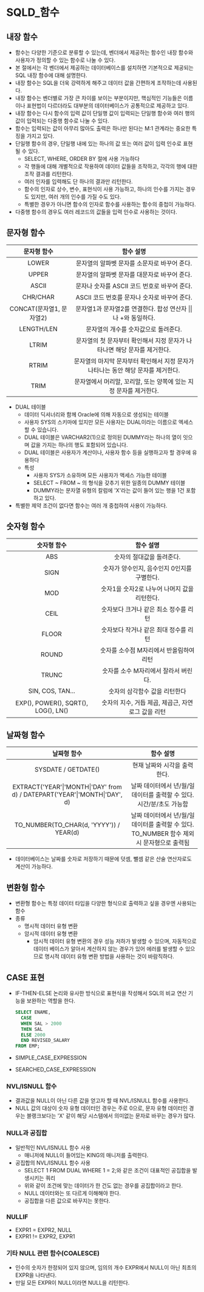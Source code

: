 # SQLD_함수

## 내장 함수

- 함수는 다양한 기준으로 분류할 수 있는데, 벤더에서 제공하는 함수인 내장 함수와 사용자가 정의할 수 있는 함수로 나눌 수 있다.
- 본 절에서는 각 벤더에서 제공하는 데이터베이스를 설치하면 기본적으로 제공되는 SQL 내장 함수에 대해 설명한다.
- 내장 함수는 SQL을 더욱 강력하게 해주고 데이터 값을 간편하게 조작하는데 사용된다.
- 내장 함수는 벤더별로 가장 큰 차이를 보이는 부분이지만, 핵심적인 기능들은 이름이나 표현법이 다르더라도 대부분의 데이터베이스가 공통적으로 제공하고 있다.
- 내장 함수는 다시 함수의 입력 값이 단일행 값이 입력되는 단일행 함수와 여러 행의 값이 입력되는 다중행 함수로 나눌 수 있다.
- 함수는 입력되는 값이 아무리 많아도 출력은 하나만 된다는 M:1 관계라는 중요한 특징을 가지고 있다. 
- 단일행 함수의 경우, 단일행 내에 있는 하나의 값 또는 여러 값이 입력 인수로 표현될 수 있다.
  - SELECT, WHERE, ORDER BY 절에 사용 가능하다
  - 각 행들에 대해 개별적으로 작용하여 데이터 값들을  조작하고, 각각의 행에 대한 조작 결과를 리턴한다.
  - 여러 인자를 입력해도 단 하나의 결과만 리턴한다.
  - 함수의 인자로 상수, 변수, 표현식이 사용 가능하고, 하나의 인수를 가지는 경우도 있지만, 여러 개의 인수를 가질 수도 있다.
  - 특별한 경우가 아니면 함수의 인자로 함수를 사용하는 함수의 중첩이 가능하다.
- 다중행 함수의 경우도 여러 레코드의 값들을 입력 인수로 사용하는 것이다.



## 문자형 함수

|       문자형 함수        |                          함수 설명                           |
| :----------------------: | :----------------------------------------------------------: |
|          LOWER           |         문자열의 알파벳 문자를 소문자로 바꾸어 준다.         |
|          UPPER           |         문자열의 알파벳 문자를 대문자로 바꾸어 준다.         |
|          ASCII           |         문자나 숫자를 ASCII 코드 번호로 바꾸어 준다.         |
|         CHR/CHAR         |         ASCII 코드 번호를 문자나 숫자로 바꾸어 준다.         |
| CONCAT(문자열1, 문자열2) | 문자열1과 문자열2를 연결한다. 합성 연산자 \|\| 나  +와 동일하다. |
|        LENGTH/LEN        |             문자열의 개수를 숫자값으로 돌려준다.             |
|          LTRIM           | 문자열의 첫 문자부터 확인해서 지정 문자가 나타나면 해당 문자를 제거한다. |
|          RTRIM           | 문자열의 마지막 문자부터 확인해서 지정 문자가 나타나는 동안 해당 문자를 제거한다. |
|           TRIM           | 문자열에서 머리말, 꼬리말, 또는 양쪽에 있는 지정 문자를 제거한다. |

- DUAL 테이블
  - 데이터 딕셔너리와 함께 Oracle에 의해 자동으로 생성되는 테이블
  - 사용자 SYS의 스키마에 있지만 모든 사용자는 DUAL이라는 이름으로 엑세스 할 수 있습니다.
  - DUAL 테이블은 VARCHAR2(1)으로 정의된 DUMMY라는 하나의 열이 잇으며 값을 가지는 하나의 행도 포함되어 있습니다.
  - DUAL 테이블은 사용자가 계산이나, 사용자 함수 등을 실행하고자 할 경우에 유용하다
  - 특성
    - 사용자 SYS가 소유하며 모든 사용자가 액세스 가능한 테이블
    - SELECT ~ FROM ~ 의 형식을 갖추기 위한 일종의 DUMMY 테이블
    - DUMMY라는 문자열 유형의 칼럼에 'X'라는 값이 들어 있는 행을 1건 포함하고 있다.
- 특별한 제약 조건이 없다면 함수는 여러 개 중첩하여 사용이 가능하다.



## 숫자형 함수

|             숫자형 함수             |                      함수 설명                      |
| :---------------------------------: | :-------------------------------------------------: |
|                 ABS                 |              숫자의 절대값을 돌려준다.              |
|                SIGN                 |     숫자가 양수인지, 음수인지 0인지를 구별한다.     |
|                 MOD                 |    숫자1을 숫자2로 나누어 나머지 값을 리턴한다.     |
|                CEIL                 |        숫자보다 크거나 같은 최소 정수를 리턴        |
|                FLOOR                |        숫자보다 작거나 같은 최대 정수를 리턴        |
|                ROUND                |       숫자를 소수점 M자리에서 반올림하여 리턴       |
|                TRUNC                |        숫자를 소수 M자리에서 잘라서 버린다.         |
|          SIN, COS, TAN...           |            숫자의 삼각함수 값을 리턴한다            |
| EXP(), POWER(), SQRT(), LOG(), LN() | 숫자의 지수, 거듭 제곱, 제곱근, 자연 로그 값을 리턴 |



## 날짜형 함수

|                         날짜형 함수                          |                          함수 설명                           |
| :----------------------------------------------------------: | :----------------------------------------------------------: |
|                     SYSDATE / GETDATE()                      |                 현재 날짜와 시각을 출력한다.                 |
| EXTRACT('YEAR'\|'MONTH\|'DAY' from d) / DATEPART('YEAR'\|'MONTH\|'DAY', d) | 날짜 데이터에서 년/월/일 데이터를 출력할 수 있다. 시간/분/초도 가능함 |
|           TO_NUMBER(TO_CHAR(d, 'YYYY')) / YEAR(d)            | 날짜 데이터에서 년/월/일 데이터를 출력할 수 있다. TO_NUMBER 함수 제외시 문자형으로 출력됨 |

- 데이터베이스는 날짜를 숫자로 저장하기 때문에 덧셈, 뺄셈 같은 산술 연산자로도 계산이 가능하다.



## 변환형 함수

- 변환형 함수는 특정 데이터 타입을 다양한 형식으로 출력하고 싶을 경우엔 사용되는 함수
- 종류
  - 명시적 데이터 유형 변환
  - 암시적 데이터 유형 변환
    - 암시적 데이터 유형 변환의 경우 성능 저하가 발생할 수 있으며, 자동적으로 데이터 베이스가 알아서 계산하지 않는 경우가 있어 에러를 발생할 수 있으므로 명시적 데이터 유형 변환 방법을 사용하는 것이 바람직하다.



## CASE 표현

- IF-THEN-ELSE 논리와 유사한 방식으로 표현식을 작성해서 SQL의 비교 연산 기능을 보완하는 역할을 한다.

  ```sql
  SELECT ENAME,
  	CASE
  	WHEN SAL > 2000
  	THEN SAL
  	ELSE 2000
  	END REVISED_SALARY
  FROM EMP;
  ```

- SIMPLE_CASE_EXPRESSION

- SEARCHED_CASE_EXPRESSION



### NVL/ISNULL 함수

- 결과값을 NULL이 아닌 다른 값을 얻고자 할 때 NVL/ISNULL 함수를 사용한다.
- NULL 값의 대상이 숫자 유형 데이터인 경우는 주로 0으로, 문자 유형 데이터인 경우는 블랭크보다는 'X' 같이 해당 시스템에서 의미없는 문자로 바꾸는 경우가 많다.



### NULL과 공집합

- 일반적인 NVL/ISNULL 함수 사용
  - 매니저에 NULL이 들어있는 KING의 매니저를 출력한다.
- 공집합의 NVL/ISNULL 함수 사용
  - SELECT 1 FROM DUAL WHERE 1 = 2;와 같은 조건이 대표적인 공집합을 발생시키는 쿼리
  - 위와 같이 조건에 맞는 데이터가 한 건도 없는 경우를 공집합이라고 한다.
  - NULL 데이터와는 또 다르게 이해해야 한다.
  - 공집합을 다른 값으로 바꾸지는 못한다.



### NULLIF

- EXPR1 = EXPR2, NULL
- EXPR1 != EXPR2, EXPR1



### 기타 NULL 관련 함수(COALESCE)

- 인수의 숫자가 한정되어 있지 않으며, 임의의 개수 EXPR에서 NULL이 아닌 최초의 EXPR을 나타낸다.
- 만일 모든 EXPR이 NULL이라면 NULL을 리턴한다.

